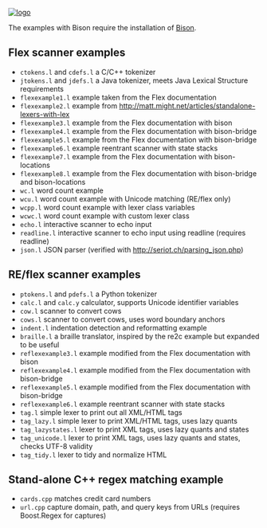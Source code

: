 [![logo][logo-url]][reflex-url]

The examples with Bison require the installation of [Bison][bison-url].

Flex scanner examples
---------------------

- `ctokens.l` and `cdefs.l` a C/C++ tokenizer
- `jtokens.l` and `jdefs.l` a Java tokenizer, meets Java Lexical Structure requirements
- `flexexample1.l` example taken from the Flex documentation
- `flexexample2.l` example from <http://matt.might.net/articles/standalone-lexers-with-lex>
- `flexexample3.l` example from the Flex documentation with bison
- `flexexample4.l` example from the Flex documentation with bison-bridge
- `flexexample5.l` example from the Flex documentation with bison-bridge
- `flexexample6.l` example reentrant scanner with state stacks
- `flexexample7.l` example from the Flex documentation with bison-locations
- `flexexample8.l` example from the Flex documentation with bison-bridge and bison-locations
- `wc.l` word count example
- `wcu.l` word count example with Unicode matching (RE/flex only)
- `wcpp.l` word count example with lexer class variables
- `wcwc.l` word count example with custom lexer class
- `echo.l` interactive scanner to echo input
- `readline.l` interactive scanner to echo input using readline (requires readline)
- `json.l` JSON parser (verified with <http://seriot.ch/parsing_json.php>)

RE/flex scanner examples
------------------------

- `ptokens.l` and `pdefs.l` a Python tokenizer
- `calc.l` and `calc.y` calculator, supports Unicode identifier variables
- `cow.l` scanner to convert cows
- `cows.l` scanner to convert cows, uses word boundary anchors
- `indent.l` indentation detection and reformatting example
- `braille.l` a braille translator, inspired by the re2c example but expanded to be useful
- `reflexexample3.l` example modified from the Flex documentation with bison
- `reflexexample4.l` example modified from the Flex documentation with bison-bridge
- `reflexexample5.l` example modified from the Flex documentation with bison-bridge
- `reflexexample6.l` example reentrant scanner with state stacks
- `tag.l` simple lexer to print out all XML/HTML tags
- `tag_lazy.l` simple lexer to print XML/HTML tags, uses lazy quants
- `tag_lazystates.l` lexer to print XML tags, uses lazy quants and states
- `tag_unicode.l` lexer to print XML tags, uses lazy quants and states, checks UTF-8 validity
- `tag_tidy.l` lexer to tidy and normalize HTML

Stand-alone C++ regex matching example
--------------------------------------

- `cards.cpp` matches credit card numbers
- `url.cpp` capture domain, path, and query keys from URLs (requires Boost.Regex for captures)

[logo-url]: https://www.genivia.com/images/reflex-logo.png
[reflex-url]: https://www.genivia.com/get-reflex.html
[manual-url]: https://www.genivia.com/doc/reflex/html
[bison-url]: http://dinosaur.compilertools.net/#bison
